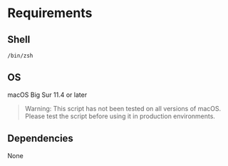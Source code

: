 # Requirements

## Shell      
```shell
/bin/zsh
```

## OS            
macOS Big Sur 11.4 or later

> Warning: This script has not been tested on all versions of macOS. Please test the script before using it in production environments.

## Dependencies
None


